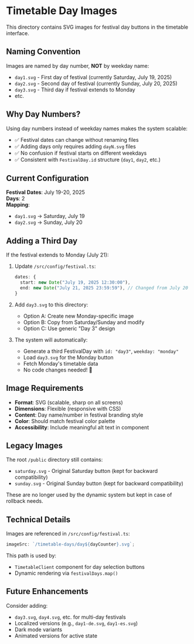 # Timetable Day Images

This directory contains SVG images for festival day buttons in the timetable interface.

## Naming Convention

Images are named by day number, **NOT** by weekday name:

- `day1.svg` - First day of festival (currently Saturday, July 19, 2025)
- `day2.svg` - Second day of festival (currently Sunday, July 20, 2025)
- `day3.svg` - Third day if festival extends to Monday
- etc.

## Why Day Numbers?

Using day numbers instead of weekday names makes the system scalable:

- ✅ Festival dates can change without renaming files
- ✅ Adding days only requires adding `dayN.svg` files
- ✅ No confusion if festival starts on different weekdays
- ✅ Consistent with `FestivalDay.id` structure (`day1`, `day2`, etc.)

## Current Configuration

**Festival Dates**: July 19-20, 2025  
**Days**: 2  
**Mapping**:

- `day1.svg` → Saturday, July 19
- `day2.svg` → Sunday, July 20

## Adding a Third Day

If the festival extends to Monday (July 21):

1. Update `/src/config/festival.ts`:

   ```typescript
   dates: {
     start: new Date("July 19, 2025 12:30:00"),
     end: new Date("July 21, 2025 23:59:59"), // Changed from July 20 to July 21
   }
   ```

2. Add `day3.svg` to this directory:

   - Option A: Create new Monday-specific image
   - Option B: Copy from Saturday/Sunday and modify
   - Option C: Use generic "Day 3" design

3. The system will automatically:
   - Generate a third FestivalDay with `id: "day3"`, `weekday: "monday"`
   - Load `day3.svg` for the Monday button
   - Fetch Monday's timetable data
   - No code changes needed! 🎉

## Image Requirements

- **Format**: SVG (scalable, sharp on all screens)
- **Dimensions**: Flexible (responsive with CSS)
- **Content**: Day name/number in festival branding style
- **Color**: Should match festival color palette
- **Accessibility**: Include meaningful alt text in component

## Legacy Images

The root `/public` directory still contains:

- `saturday.svg` - Original Saturday button (kept for backward compatibility)
- `sunday.svg` - Original Sunday button (kept for backward compatibility)

These are no longer used by the dynamic system but kept in case of rollback needs.

## Technical Details

Images are referenced in `/src/config/festival.ts`:

```typescript
imageSrc: `/timetable-days/day${dayCounter}.svg`;
```

This path is used by:

- `TimetableClient` component for day selection buttons
- Dynamic rendering via `festivalDays.map()`

## Future Enhancements

Consider adding:

- `day3.svg`, `day4.svg`, etc. for multi-day festivals
- Localized versions (e.g., `day1-de.svg`, `day1-es.svg`)
- Dark mode variants
- Animated versions for active state
